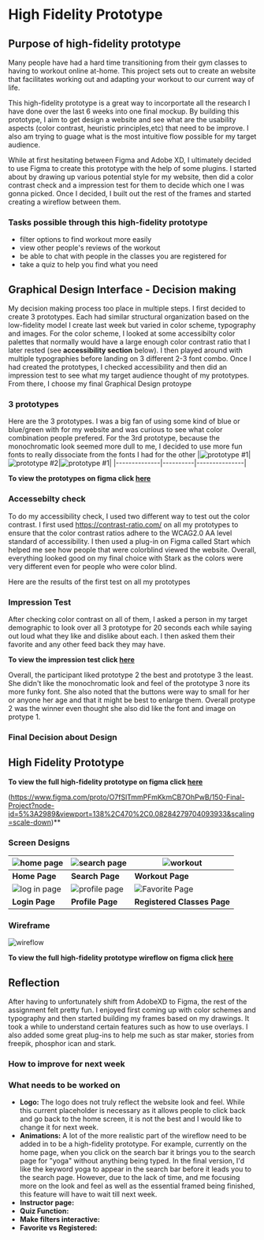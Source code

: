 # High Fidelity Prototype
## Purpose of high-fidelity prototype

Many people have had a hard time transitioning from their gym classes to having to workout online at-home. This project sets out to create an website that facilitates working out and adapting your workout to our current way of life. 

This high-fidelity prototype is a great way to incorportate all the research I have done over the last 6 weeks into one final mockup. By building this prototype, I aim to get design a website and see what are the usability aspects (color contrast, heuristic principles,etc) that need to be improve. I also am trying to guage what is the most intuitive flow possible for my target audience.

While at first hesitating between Figma and Adobe XD, I ultimately decided to use Figma to create this prototype with the help of some plugins. I started about by drawing up various potential style for my website, then did a color contrast check and a impression test for them to decide which one I was gonna picked. Once I decided, I built out the rest of the frames and started creating a wireflow between them. 

### Tasks possible through this high-fidelity prototype
* filter options to find workout more easily
* view other people's reviews of the workout
* be able to chat with people in the classes you are registered for
* take a quiz to help you find what you need

## Graphical Design Interface - Decision making 

My decision making process too place in multiple steps. I first decided to create 3 prototypes. Each had similar structural organization based on the low-fidelity model I create last week but varied in color scheme, typography and images. For the color scheme, I looked at some accessibilty color palettes that normally would have a large enough color contrast ratio that I later rested (see **accessibility section** below). I then played around with multiple typographies before landing on 3 different 2-3 font combo. Once I had created the prototypes, I checked accessibility and then did an impression test to see what my target audience thought of my prototypes. From there, I choose my final Graphical Design protoype

### 3 prototypes
Here are the 3 prototypes. I was a big fan of using some kind of blue or blue/green with for my website and was curious to see what color combination people prefered. For the 3rd prototype, because the monochromatic look seemed more dull to me, I decided to use more fun fonts to really dissociate from the fonts I had for the other 
|![prototype #1](./pro_1.png)|![prototype #2](./pro_2.png)|![prototype #1](./pro_3.png)|
|--------------|----------|---------------|

**To view the prototypes on figma click [here](https://www.figma.com/file/G14jgEbNAFXMyDvPlYi0Sb/prototypes-impression-test?node-id=0%3A1)**

### Accessebilty check 
To do my accessibility check, I used two different way to test out the color contrast. I first used https://contrast-ratio.com/ on all my prototypes to ensure that the color contrast ratios adhere to the WCAG2.0 AA level standard of accessibility. I then used a plug-in on Figma called Start which helped me see how people that were colorblind viewed the website. Overall, everything looked good on my final choice with Stark as the colors were very different even for people who were color blind. 

Here are the results of the first test on all my prototypes

### Impression Test
After checking color contrast on all of them, I asked a person in my target demographic to look over all 3 prototype for 20 seconds each while saying out loud what they like and  dislike about each. I then asked them their favorite and any other feed back they may have. 

**To view the impression test click [here](https://drive.google.com/file/d/1aNxks7jcqvUBDn16wcsvn9CurTiZAMTS/view?usp=sharing)**

Overall, the participant liked prototype 2 the best and prototype 3 the least. She didn't like the monochromatic look and feel of the prototype 3 nore its more funky font. She also noted that the buttons were way to small for her or anyone her age and that it might be best to enlarge them. Overall protype 2 was the winner even thought she also did like the font and image on protype 1. 

### Final Decision about Design 

## High Fidelity Prototype

**To view the full high-fidelity prototype on figma click [here](https://www.figma.com/file/O7fSlTmmPFmKkmCB7OhPwB/150-Final-Project?node-id=0%3A1)**

(https://www.figma.com/proto/O7fSlTmmPFmKkmCB7OhPwB/150-Final-Project?node-id=5%3A2989&viewport=138%2C470%2C0.08284279704093933&scaling=scale-down)**

### Screen Designs

|![home page](./home.png)|![search page](./search.png)|![workout](./workout.png)|
|--------------|----------|---------------|
|**Home Page**|**Search Page**|**Workout Page**|
|![log in page](./login.png)|![profile page](./profile.png)|![Favorite Page](./favorites.png)|
|**Login Page**|**Profile Page**|**Registered Classes Page**|

### Wireframe
![wireflow](./wireflow.png)

**To view the full high-fidelity prototype wireflow on figma click [here](https://www.figma.com/proto/O7fSlTmmPFmKkmCB7OhPwB/150-Final-Project?node-id=5%3A2989&viewport=138%2C470%2C0.08284279704093933&scaling=scale-down)**

## Reflection

After having to unfortunately shift from AdobeXD to Figma, the rest of the assignment felt pretty fun. I enjoyed first coming up with color schemes and typography and then started building my frames based on my drawings. It took a while to understand certain features such as how to use overlays. I also added some great plug-ins to help me such as star maker, stories from freepik, phosphor ican and stark. 

### How to improve for next week

### What needs to be worked on 
* **Logo:** The logo does not truly reflect the website look and feel. While this current placeholder is necessary as it allows people to click back and go back to the home screen, it is not the best and I would like to change it for next week. 
* **Animations:** A lot of the more realistic part of the wireflow need to be added in to be a high-fidelity prototype. For example, currently on the home page, when you click on the search bar it brings you to the search page for "yoga" without anything being typed. In the final version, I'd like the keyword yoga to appear in the search bar before it leads you to the search page. However, due to the lack of time, and me focusing more on the look and feel as well as the essential framed being finished, this feature will have to wait till next week.
* **Instructor page:** 
* **Quiz Function:** 
* **Make filters interactive:**
* **Favorite vs Registered:**


